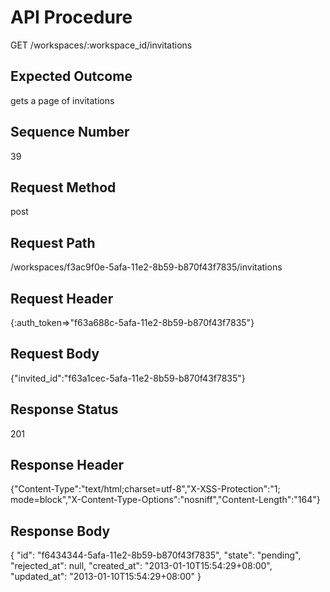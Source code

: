 # API Procedure
GET /workspaces/:workspace_id/invitations
## Expected Outcome
gets a page of invitations
## Sequence Number
39
## Request Method
post
## Request Path
/workspaces/f3ac9f0e-5afa-11e2-8b59-b870f43f7835/invitations
## Request Header
{:auth_token=>"f63a688c-5afa-11e2-8b59-b870f43f7835"}
## Request Body
{"invited_id":"f63a1cec-5afa-11e2-8b59-b870f43f7835"}

## Response Status
201
## Response Header
{"Content-Type":"text/html;charset=utf-8","X-XSS-Protection":"1; mode=block","X-Content-Type-Options":"nosniff","Content-Length":"164"}

## Response Body
{
  "id": "f6434344-5afa-11e2-8b59-b870f43f7835",
  "state": "pending",
  "rejected_at": null,
  "created_at": "2013-01-10T15:54:29+08:00",
  "updated_at": "2013-01-10T15:54:29+08:00"
}
